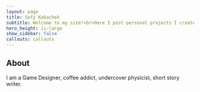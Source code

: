 ```yaml
---
layout: page
title: Sofy Kabachek
subtitle: Welcome to my site!<br>Here I post personal projects I create.<br>They include stories, drawings, games and more.<br>Hope you enjoy them!
hero_height: is-large
show_sidebar: false
callouts: callouts
---
```

## About

I am a Game Designer, coffee addict, undercover physicist, short story writer.
